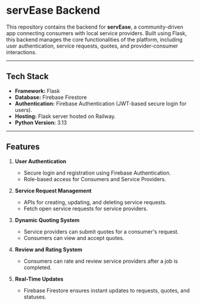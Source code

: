# servEase Backend

This repository contains the backend for **servEase**, a community-driven app connecting consumers with local service providers. Built using Flask, this backend manages the core functionalities of the platform, including user authentication, service requests, quotes, and provider-consumer interactions.

---

##  Tech Stack

- **Framework:** Flask  
- **Database:** Firebase Firestore  
- **Authentication:** Firebase Authentication (JWT-based secure login for users).  
- **Hosting:** Flask server hosted on Railway.  
- **Python Version:** 3.13

---

##  Features

1. **User Authentication**  
   - Secure login and registration using Firebase Authentication.  
   - Role-based access for Consumers and Service Providers.

2. **Service Request Management**  
   - APIs for creating, updating, and deleting service requests.  
   - Fetch open service requests for service providers.

3. **Dynamic Quoting System**  
   - Service providers can submit quotes for a consumer's request.  
   - Consumers can view and accept quotes.

4. **Review and Rating System**  
   - Consumers can rate and review service providers after a job is completed.

5. **Real-Time Updates**  
   - Firebase Firestore ensures instant updates to requests, quotes, and statuses.



